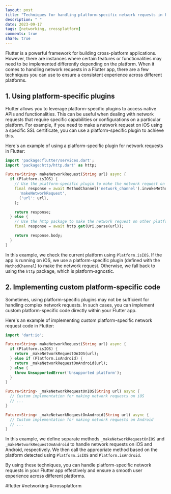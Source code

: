 ```yaml
---
layout: post
title: "Techniques for handling platform-specific network requests in Flutter apps."
description: " "
date: 2023-09-17
tags: [networking, crossplatform]
comments: true
share: true
---
```


Flutter is a powerful framework for building cross-platform applications. However, there are instances where certain features or functionalities may need to be implemented differently depending on the platform. When it comes to handling network requests in a Flutter app, there are a few techniques you can use to ensure a consistent experience across different platforms.

## 1. Using platform-specific plugins

Flutter allows you to leverage platform-specific plugins to access native APIs and functionalities. This can be useful when dealing with network requests that require specific capabilities or configurations on a particular platform. For example, if you need to make a network request on iOS using a specific SSL certificate, you can use a platform-specific plugin to achieve this.

Here's an example of using a platform-specific plugin for network requests in Flutter:

```dart
import 'package:flutter/services.dart';
import 'package:http/http.dart' as http;

Future<String> makeNetworkRequest(String url) async {
  if (Platform.isIOS) {
    // Use the platform-specific plugin to make the network request on iOS
    final response = await MethodChannel('network_channel').invokeMethod(
      'makeNetworkRequest',
      {'url': url},
    );

    return response;
  } else {
    // Use the http package to make the network request on other platforms
    final response = await http.get(Uri.parse(url));

    return response.body;
  }
}
```

In this example, we check the current platform using `Platform.isIOS`. If the app is running on iOS, we use a platform-specific plugin (defined with the `MethodChannel`) to make the network request. Otherwise, we fall back to using the `http` package, which is platform-agnostic.

## 2. Implementing custom platform-specific code

Sometimes, using platform-specific plugins may not be sufficient for handling complex network requests. In such cases, you can implement custom platform-specific code directly within your Flutter app.

Here's an example of implementing custom platform-specific network request code in Flutter:

```dart
import 'dart:io';

Future<String> makeNetworkRequest(String url) async {
  if (Platform.isIOS) {
    return _makeNetworkRequestOnIOS(url);
  } else if (Platform.isAndroid) {
    return _makeNetworkRequestOnAndroid(url);
  } else {
    throw UnsupportedError('Unsupported platform');
  }
}

Future<String> _makeNetworkRequestOnIOS(String url) async {
  // Custom implementation for making network requests on iOS
  // ...
}

Future<String> _makeNetworkRequestOnAndroid(String url) async {
  // Custom implementation for making network requests on Android
  // ...
}
```

In this example, we define separate methods `_makeNetworkRequestOnIOS` and `_makeNetworkRequestOnAndroid` to handle network requests on iOS and Android, respectively. We then call the appropriate method based on the platform detected using `Platform.isIOS` and `Platform.isAndroid`.

By using these techniques, you can handle platform-specific network requests in your Flutter app effectively and ensure a smooth user experience across different platforms.

#flutter #networking #crossplatform